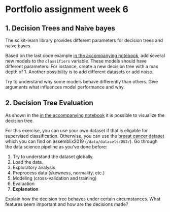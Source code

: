 # Portfolio assignment week 6

## 1. Decision Trees and Naive bayes
The scikit-learn library provides different parameters for decision trees and naive bayes. 

Based on the last code example [in the accompanying notebook](../Exercises/E_DT_NB.ipynb), add several new models to the `classifiers` variable. These models should have different parameters. For instance, create a new decision tree with a max depth of 1. Another possibility is to add different datasets or add noise.

Try to understand why some models behave differently than others. Give arguments what influences model performance and why.

## 2. Decision Tree Evaluation
As shown in the [in the accompanying notebook](../Exercises/E_DT_NB.ipynb) it is possible to visualize the decision tree. 

For this exercise, you can use your own dataset if that is eligable for supervised classification. Otherwise, you can use the [breast cancer dataset](https://www.kaggle.com/datasets/yasserh/breast-cancer-dataset) which you can find on assemblix2019 (`/data/datasets/DS3/`). Go through the data science pipeline as you've done before:

1. Try to understand the dataset globally.
2. Load the data.
3. Exploratory analysis
4. Preprocess data (skewness, normality, etc.)
5. Modeling (cross-validation and training)
6. Evaluation
7. **Explanation**

Explain how the decision tree behaves under certain circumstances. What features seem important and how are the decisions made?